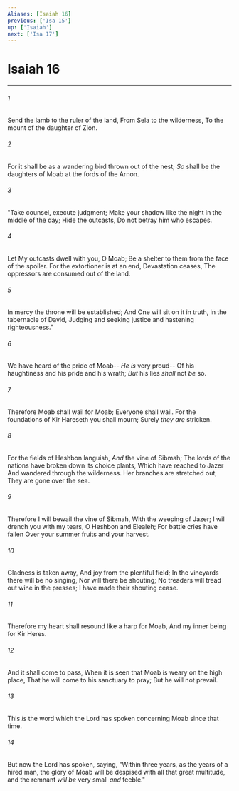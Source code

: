 ```yaml
---
Aliases: [Isaiah 16]
previous: ['Isa 15']
up: ['Isaiah']
next: ['Isa 17']
---
```

# Isaiah 16

***


###### 1 
Send the lamb to the ruler of the land, From Sela to the wilderness, To the mount of the daughter of Zion. 

###### 2 
For it shall be as a wandering bird thrown out of the nest; _So_ shall be the daughters of Moab at the fords of the Arnon. 

###### 3 
"Take counsel, execute judgment; Make your shadow like the night in the middle of the day; Hide the outcasts, Do not betray him who escapes. 

###### 4 
Let My outcasts dwell with you, O Moab; Be a shelter to them from the face of the spoiler. For the extortioner is at an end, Devastation ceases, The oppressors are consumed out of the land. 

###### 5 
In mercy the throne will be established; And One will sit on it in truth, in the tabernacle of David, Judging and seeking justice and hastening righteousness." 

###### 6 
We have heard of the pride of Moab-- _He is_ very proud-- Of his haughtiness and his pride and his wrath; _But_ his lies _shall_ not _be_ so. 

###### 7 
Therefore Moab shall wail for Moab; Everyone shall wail. For the foundations of Kir Hareseth you shall mourn; Surely _they are_ stricken. 

###### 8 
For the fields of Heshbon languish, _And_ the vine of Sibmah; The lords of the nations have broken down its choice plants, Which have reached to Jazer And wandered through the wilderness. Her branches are stretched out, They are gone over the sea. 

###### 9 
Therefore I will bewail the vine of Sibmah, With the weeping of Jazer; I will drench you with my tears, O Heshbon and Elealeh; For battle cries have fallen Over your summer fruits and your harvest. 

###### 10 
Gladness is taken away, And joy from the plentiful field; In the vineyards there will be no singing, Nor will there be shouting; No treaders will tread out wine in the presses; I have made their shouting cease. 

###### 11 
Therefore my heart shall resound like a harp for Moab, And my inner being for Kir Heres. 

###### 12 
And it shall come to pass, When it is seen that Moab is weary on the high place, That he will come to his sanctuary to pray; But he will not prevail. 

###### 13 
This _is_ the word which the Lord has spoken concerning Moab since that time. 

###### 14 
But now the Lord has spoken, saying, "Within three years, as the years of a hired man, the glory of Moab will be despised with all that great multitude, and the remnant _will be_ very small _and_ feeble."
